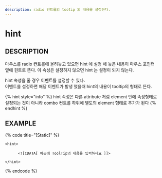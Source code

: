 ```yaml
---
description: radio 컨트롤의 tootip 의 내용을 설정한다.
---
```


# hint

## DESCRIPTION

마우스를 radio 컨트롤에 올려놓고 있으면 hint 에 설정 해 놓은 내용이 마우스 포인터 옆에 힌트로 뜬다. 이 속성은 설정하지 않으면 hint 는 설정이 되지 않는다.

hint 속성을 줄 경우 이벤트를 설정할 수 있다.  
이벤트를 설정하면 해당 이벤트가 발생 했을때 hint의 내용이 tooltip의 형태로 뜬다.

{% hint style="info" %}
hint 속성은 다른 attribute 처럼 element 안에 속성형태로 설정되는 것이 아니라 combo 컨트롤 하위에 별도의 element 형태로 추가가 된다
{% endhint %}

## EXAMPLE

{% code title="\[Static\]" %}
```markup
<hint> 

      <![CDATA[ 이곳에 ToolTip의 내용을 입력하세요 ]]> 

</hint>
```
{% endcode %}

